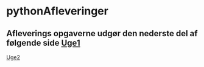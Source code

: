 # pythonAfleveringer
Afleverings opgaverne udgør den nederste del af følgende side
[Uge1](https://github.com/MukHansen/pythonAfleveringer/blob/master/Uge1/Aflevering%20Uge1.ipynb)
-----------------------------------------------------------------------------------------------
[Uge2](https://github.com/MukHansen/pythonAfleveringer/tree/master/Uge2)
